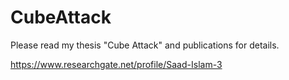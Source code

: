 # CubeAttack

Please read my thesis "Cube Attack" and publications for details.

https://www.researchgate.net/profile/Saad-Islam-3
